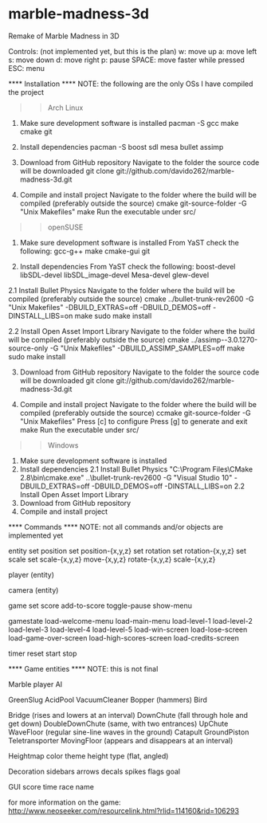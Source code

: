 marble-madness-3d
=================

Remake of Marble Madness in 3D

Controls: (not implemented yet, but this is the plan)
w:      move up
a:      move left
s:      move down
d:      move right
p:      pause
SPACE:  move faster while pressed
ESC:    menu

**** Installation ****
NOTE: the following are the only OSs I have compiled the project

>> Arch Linux
1. Make sure development software is installed
pacman -S gcc make cmake git

2. Install dependencies
pacman -S boost sdl mesa bullet assimp

3. Download from GitHub repository
Navigate to the folder the source code will be downloaded
git clone git://github.com/davido262/marble-madness-3d.git

4. Compile and install project
Navigate to the folder where the build will be compiled (preferably outside the source)
cmake git-source-folder -G "Unix Makefiles"
make
Run the executable under src/


>> openSUSE
1. Make sure development software is installed
From YaST check the following: gcc-g++ make cmake-gui git

2. Install dependencies
From YaST check the following: boost-devel libSDL-devel libSDL_image-devel Mesa-devel glew-devel

2.1 Install Bullet Physics
Navigate to the folder where the build will be compiled (preferably outside the source)
cmake ../bullet-trunk-rev2600 -G "Unix Makefiles" -DBUILD_EXTRAS=off -DBUILD_DEMOS=off -DINSTALL_LIBS=on
make
sudo make install

2.2 Install Open Asset Import Library
Navigate to the folder where the build will be compiled (preferably outside the source)
cmake ../assimp--3.0.1270-source-only -G "Unix Makefiles" -DBUILD_ASSIMP_SAMPLES=off
make
sudo make install

3. Download from GitHub repository
Navigate to the folder the source code will be downloaded
git clone git://github.com/davido262/marble-madness-3d.git

4. Compile and install project
Navigate to the folder where the build will be compiled (preferably outside the source)
ccmake git-source-folder -G "Unix Makefiles"
Press [c] to configure
Press [g] to generate and exit
make
Run the executable under src/


>> Windows
1. Make sure development software is installed
2. Install dependencies
2.1 Install Bullet Physics
"C:\Program Files\CMake 2.8\bin\cmake.exe" ..\bullet-trunk-rev2600 -G "Visual Studio 10" -DBUILD_EXTRAS=off -DBUILD_DEMOS=off -DINSTALL_LIBS=on
2.2 Install Open Asset Import Library
3. Download from GitHub repository
4. Compile and install project


**** Commands ****
NOTE: not all commands and/or objects are implemented yet

entity
    set position
    set position-{x,y,z}
    set rotation
    set rotation-{x,y,z}
    set scale
    set scale-{x,y,z}
    move-{x,y,z}
    rotate-{x,y,z}
    scale-{x,y,z}

player (entity)

camera (entity)

game
    set score
    add-to-score
    toggle-pause
    show-menu

gamestate
    load-welcome-menu
    load-main-menu
    load-level-1
    load-level-2
    load-level-3
    load-level-4
    load-level-5
    load-win-screen
    load-lose-screen
    load-game-over-screen
    load-high-scores-screen
    load-credits-screen

timer
    reset
    start
    stop

**** Game entities ****
NOTE: this is not final

Marble
    player
    AI

GreenSlug
AcidPool
VacuumCleaner
Bopper (hammers)
Bird

Bridge (rises and lowers at an interval)
DownChute (fall through hole and get down)
DoubleDownChute (same, with two entrances)
UpChute
WaveFloor (regular sine-line waves in the ground)
Catapult
GroundPiston
Teletransporter
MovingFloor (appears and disappears at an interval)

Heightmap
    color theme
    height
    type (flat, angled)

Decoration
    sidebars
    arrows
    decals
    spikes
    flags
    goal

GUI
    score
    time
    race name

for more information on the game:
http://www.neoseeker.com/resourcelink.html?rlid=114160&rid=106293